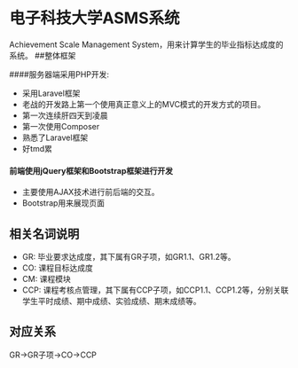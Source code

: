 # 电子科技大学ASMS系统
Achievement Scale Management System，用来计算学生的毕业指标达成度的系统。
##整体框架

####服务器端采用PHP开发:
- 采用Laravel框架
- 老战的开发路上第一个使用真正意义上的MVC模式的开发方式的项目。
- 第一次连续肝四天到凌晨
- 第一次使用Composer
- 熟悉了Laravel框架
- 好tmd累

#### 前端使用jQuery框架和Bootstrap框架进行开发
- 主要使用AJAX技术进行前后端的交互。
- Bootstrap用来展现页面

## 相关名词说明
- GR: 毕业要求达成度，其下属有GR子项，如GR1.1、GR1.2等。
- CO: 课程目标达成度
- CM: 课程模块
- CCP: 课程考核点管理，其下属有CCP子项，如CCP1.1、CCP1.2等，分别关联学生平时成绩、期中成绩、实验成绩、期末成绩等。

## 对应关系
GR->GR子项->CO->CCP     